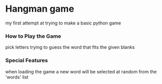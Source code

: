 # Hangman game


my first attempt at trying to make a basic python game

### How to Play the Game

pick letters trying to guess the word that fits the given blanks


### Special Features

when loading the game a new word will be selected at random from the 'words' list
